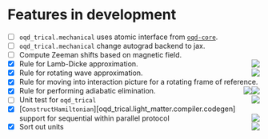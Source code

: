 # Features in development

- [ ] `oqd_trical.mechanical` uses atomic interface from [`oqd-core`](https://github.com/openquantumdesign/oqd-core).
- [ ] `oqd_trical.mechanical` change autograd backend to jax.
- [ ] Compute Zeeman shifts based on magnetic field.
- [x] Rule for Lamb-Dicke approximation. <div style="float:right;"> [![](https://img.shields.io/badge/Pull%20Request-76FF03)](https://github.com/OpenQuantumDesign/oqd-trical/pull/16) </div>
- [x] Rule for rotating wave approximation. <div style="float:right;"> [![](https://img.shields.io/badge/Pull%20Request-76FF03)](https://github.com/OpenQuantumDesign/oqd-trical/pull/16) </div>
- [x] Rule for moving into interaction picture for a rotating frame of reference. <div style="float:right;"> [![](https://img.shields.io/badge/Pull%20Request-76FF03)](https://github.com/OpenQuantumDesign/oqd-trical/pull/16) </div>
- [x] Rule for performing adiabatic elimination. <div style="float:right;"> [![](https://img.shields.io/badge/Pull%20Request-76FF03)](https://github.com/OpenQuantumDesign/oqd-trical/pull/27) </div>
- [ ] Unit test for `oqd_trical` <div style="float:right;"> [![](https://img.shields.io/badge/Pull%20Request-76FF03)](https://github.com/OpenQuantumDesign/oqd-trical/pull/18) </div>
- [x] [`ConstructHamiltonian`][oqd_trical.light_matter.compiler.codegen] support for sequential within parallel protocol <div style="float:right;"> [![](https://img.shields.io/badge/Pull%20Request-76FF03)](https://github.com/OpenQuantumDesign/oqd-trical/pull/29) </div>
- [x] Sort out units <div style="float:right;"> [![](https://img.shields.io/badge/Pull%20Request-76FF03)](https://github.com/OpenQuantumDesign/oqd-trical/pull/25) </div>
